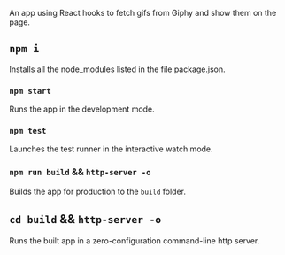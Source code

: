 An app using React hooks to fetch gifs from Giphy and show them on the page.

## `npm i`

Installs all the node_modules listed in the file package.json.

### `npm start`

Runs the app in the development mode.<br />

### `npm test`

Launches the test runner in the interactive watch mode.<br />

### `npm run build` && `http-server -o`

Builds the app for production to the `build` folder.<br />

## `cd build` && `http-server -o`

Runs the built app in a zero-configuration command-line http server.
